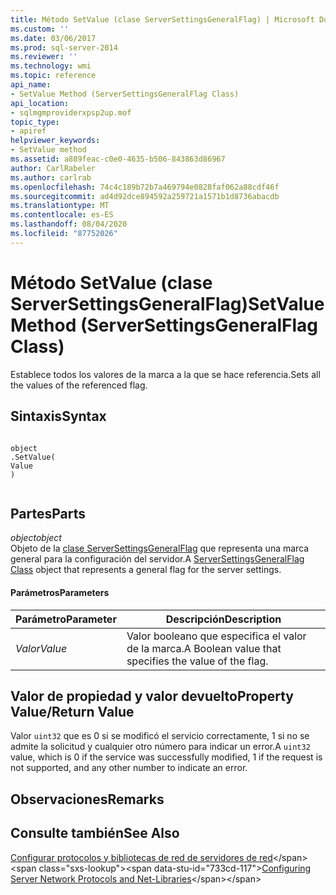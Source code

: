 ```yaml
---
title: Método SetValue (clase ServerSettingsGeneralFlag) | Microsoft Docs
ms.custom: ''
ms.date: 03/06/2017
ms.prod: sql-server-2014
ms.reviewer: ''
ms.technology: wmi
ms.topic: reference
api_name:
- SetValue Method (ServerSettingsGeneralFlag Class)
api_location:
- sqlmgmproviderxpsp2up.mof
topic_type:
- apiref
helpviewer_keywords:
- SetValue method
ms.assetid: a889feac-c0e0-4635-b506-843863d86967
author: CarlRabeler
ms.author: carlrab
ms.openlocfilehash: 74c4c189b72b7a469794e0828faf062a88cdf46f
ms.sourcegitcommit: ad4d92dce894592a259721a1571b1d8736abacdb
ms.translationtype: MT
ms.contentlocale: es-ES
ms.lasthandoff: 08/04/2020
ms.locfileid: "87752026"
---
```

# <a name="setvalue-method-serversettingsgeneralflag-class"></a><span data-ttu-id="733cd-102">Método SetValue (clase ServerSettingsGeneralFlag)</span><span class="sxs-lookup"><span data-stu-id="733cd-102">SetValue Method (ServerSettingsGeneralFlag Class)</span></span>
  <span data-ttu-id="733cd-103">Establece todos los valores de la marca a la que se hace referencia.</span><span class="sxs-lookup"><span data-stu-id="733cd-103">Sets all the values of the referenced flag.</span></span>  
  
## <a name="syntax"></a><span data-ttu-id="733cd-104">Sintaxis</span><span class="sxs-lookup"><span data-stu-id="733cd-104">Syntax</span></span>  
  
```  
  
object  
.SetValue(  
Value  
)  
  
```  
  
## <a name="parts"></a><span data-ttu-id="733cd-105">Partes</span><span class="sxs-lookup"><span data-stu-id="733cd-105">Parts</span></span>  
 <span data-ttu-id="733cd-106">*object*</span><span class="sxs-lookup"><span data-stu-id="733cd-106">*object*</span></span>  
 <span data-ttu-id="733cd-107">Objeto de la [clase ServerSettingsGeneralFlag](serversettingsgeneralflag-class.md) que representa una marca general para la configuración del servidor.</span><span class="sxs-lookup"><span data-stu-id="733cd-107">A [ServerSettingsGeneralFlag Class](serversettingsgeneralflag-class.md) object that represents a general flag for the server settings.</span></span>  
  
#### <a name="parameters"></a><span data-ttu-id="733cd-108">Parámetros</span><span class="sxs-lookup"><span data-stu-id="733cd-108">Parameters</span></span>  
  
|<span data-ttu-id="733cd-109">Parámetro</span><span class="sxs-lookup"><span data-stu-id="733cd-109">Parameter</span></span>|<span data-ttu-id="733cd-110">Descripción</span><span class="sxs-lookup"><span data-stu-id="733cd-110">Description</span></span>|  
|---------------|-----------------|  
|<span data-ttu-id="733cd-111">*Valor*</span><span class="sxs-lookup"><span data-stu-id="733cd-111">*Value*</span></span>|<span data-ttu-id="733cd-112">Valor booleano que especifica el valor de la marca.</span><span class="sxs-lookup"><span data-stu-id="733cd-112">A Boolean value that specifies the value of the flag.</span></span>|  
  
## <a name="property-valuereturn-value"></a><span data-ttu-id="733cd-113">Valor de propiedad y valor devuelto</span><span class="sxs-lookup"><span data-stu-id="733cd-113">Property Value/Return Value</span></span>  
 <span data-ttu-id="733cd-114">Valor `uint32` que es 0 si se modificó el servicio correctamente, 1 si no se admite la solicitud y cualquier otro número para indicar un error.</span><span class="sxs-lookup"><span data-stu-id="733cd-114">A `uint32` value, which is 0 if the service was successfully modified, 1 if the request is not supported, and any other number to indicate an error.</span></span>  
  
## <a name="remarks"></a><span data-ttu-id="733cd-115">Observaciones</span><span class="sxs-lookup"><span data-stu-id="733cd-115">Remarks</span></span>  
  
## <a name="see-also"></a><span data-ttu-id="733cd-116">Consulte también</span><span class="sxs-lookup"><span data-stu-id="733cd-116">See Also</span></span>  
 <span data-ttu-id="733cd-117">[Configurar protocolos y bibliotecas de red de servidores de red](https://msdn.microsoft.com/library/ms177485\(v=sql.100\).aspx)</span><span class="sxs-lookup"><span data-stu-id="733cd-117">[Configuring Server Network Protocols and Net-Libraries](https://msdn.microsoft.com/library/ms177485\(v=sql.100\).aspx)</span></span>  
  
  
